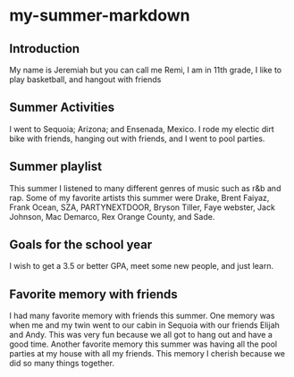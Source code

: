# my-summer-markdown

## Introduction
My name is Jeremiah but you can call me Remi, I am in 11th grade, I like to play basketball, and hangout with friends

## Summer Activities
I went to Sequoia; Arizona; and Ensenada, Mexico. I rode my electic dirt bike with friends, hanging out with friends, and I went to pool parties.

## Summer playlist
This summer I listened to many different genres of music such as r&b and rap. Some of my favorite artists this summer were Drake, Brent Faiyaz, Frank Ocean, SZA, PARTYNEXTDOOR, Bryson Tiller, Faye webster, Jack Johnson, Mac Demarco, Rex Orange County, and Sade.

## Goals for the school year
I wish to get a 3.5 or better GPA, meet some new people, and just learn.

## Favorite memory with friends
I had many favorite memory with friends this summer. One memory was when me and my twin went to our cabin in Sequoia with our friends Elijah and Andy. This was very fun because we all got to hang out and have a good time. Another favorite memory this summer was having all the pool parties at my house with all my friends. This memory I cherish because we did so many things together.
